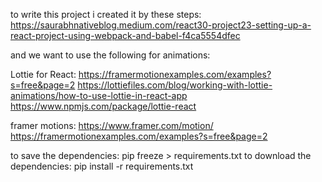 to write this project i created it by these steps:
https://saurabhnativeblog.medium.com/react30-project23-setting-up-a-react-project-using-webpack-and-babel-f4ca5554dfec

and we want to use the following for animations:

Lottie for React:
https://framermotionexamples.com/examples?s=free&page=2
https://lottiefiles.com/blog/working-with-lottie-animations/how-to-use-lottie-in-react-app
https://www.npmjs.com/package/lottie-react

framer motions:
https://www.framer.com/motion/
https://framermotionexamples.com/examples?s=free&page=2

to save the dependencies:
pip freeze > requirements.txt
to download the dependencies:
pip install -r requirements.txt
